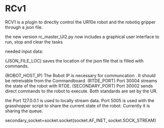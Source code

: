 # RCv1
RCV1 is a plugin to directly control the UR10e robot and the robotiq gripper through a json file.

the new version rc_master_UI2.py now includes a graphical user interface to run, stop and clear the tasks


needed input data:

(JSON_FILE_LOC) saves the location of the json file that is filled with commands.

(ROBOT_HOST_IP) The Robot IP is necessary for communcation . It should be retreivable from the Commandboard.
(RTDE_PORT) Port 30004 streams the state of the robot with RTDE.
(SECONDARY_PORT) Port 30002 sends direct commands to the robot to execute.
Both standards are set by the UR.

the Port 127.0.0.1 is used to locally stream data. Port 5005 is used with the grasshopper script to share the current state of the robot. Currently it is sharing the queue.

secondary_socket=socket.socket(socket.AF_INET, socket.SOCK_STREAM)
